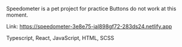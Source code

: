 Speedometer is a pet project for practice
Buttons do not work at this moment.

Link: https://speedometer-3e8e75-jal898gf72-283ds24.netlify.app

Typescript, React, JavaScript, HTML, SCSS
